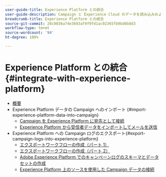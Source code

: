 ```yaml
---
user-guide-title: Experience Platform との統合
user-guide-description: Campaign と Experience Cloud のデータを読み込みおよび書き出し、2 つのソリューション間でやり取りできるようにする方法を説明します。
breadcrumb-title: Experience Platform との統合
source-git-commit: 20c0036a74e3693af9f9fd1ac92365fb9bd6b8d3
workflow-type: tm+mt
source-wordcount: '94'
ht-degree: 100%

---
```



# Experience Platform との統合 {#integrate-with-experience-platform}

+ [概要](/help/tutorial-integrate-with-experience-platform/overview.md)
+ Experience Platform データの Campaign へのインポート {#import-experience-platform-data-into-campaign}
   + [Campaign を Experience Platform に宛先として接続](/help/tutorial-integrate-with-experience-platform/connect-campaign-to-experience-platform-as-destination.md)
   + [Experience Platform から受信者データをインポートしてメールを送信](/help/tutorial-integrate-with-experience-platform/import-recipient-data-from-platform.md)
+ Experience Platform への Campaign ログのエクスポート{#export-campaign-logs-into-experience-platform}
   + [エクスポートワークフローの作成（パート 1）](/help/tutorial-integrate-with-experience-platform/workflow-to-find-last-modified-date.md)
   + [エクスポートワークフローの作成（パート 2）](/help/tutorial-integrate-with-experience-platform/extract-format-save-data-to-external-account.md)
   + [Adobe Experience Platform でのキャンペーンログのスキーマとデータセットの作成](/help/tutorial-integrate-with-experience-platform/create-a-campaign-logs-schema-and-dataset-in-experience-platform.md)
   + [Experience Platform 上のソースを使用した Campaign データの接続](/help/tutorial-integrate-with-experience-platform/connect-campaign-data-using-s3-as-source-on-platform.md)
